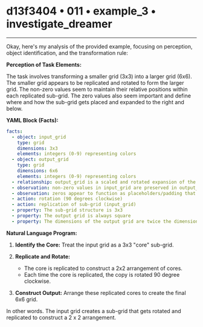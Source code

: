 # d13f3404 • 011 • example_3 • investigate_dreamer

---
Okay, here's my analysis of the provided example, focusing on perception, object identification, and the transformation rule:

**Perception of Task Elements:**

The task involves transforming a smaller grid (3x3) into a larger grid (6x6). The smaller grid appears to be replicated and rotated to form the larger grid. The non-zero values seem to maintain their relative positions within each replicated sub-grid. The zero values also seem important and define where and how the sub-grid gets placed and expanded to the right and below.

**YAML Block (Facts):**



```yaml
facts:
  - object: input_grid
    type: grid
    dimensions: 3x3
    elements: integers (0-9) representing colors
  - object: output_grid
    type: grid
    dimensions: 6x6
    elements: integers (0-9) representing colors
  - relationship: output_grid is a scaled and rotated expansion of the input_grid
  - observation: non-zero values in input_grid are preserved in output_grid, forming a diagonal pattern
  - observation: zeros appear to function as placeholders/padding that guide the expansion and rotation
  - action: rotation (90 degrees clockwise)
  - action: replication of sub-grid (input_grid)
  - property: The sub-grid structure is 3x3
  - property: The output grid is always square
  - property: The dimensions of the output grid are twice the dimensions of the sub-grid
```



**Natural Language Program:**

1.  **Identify the Core:** Treat the input grid as a 3x3 "core" sub-grid.

2.  **Replicate and Rotate:**
    *   The core is replicated to construct a 2x2 arrangement of cores.
    *   Each time the core is replicated, the copy is rotated 90 degree clockwise.

3.  **Construct Output:** Arrange these replicated cores to create the final 6x6 grid.

In other words. The input grid creates a sub-grid that gets rotated and replicated to construct a 2 x 2 arrangement.


